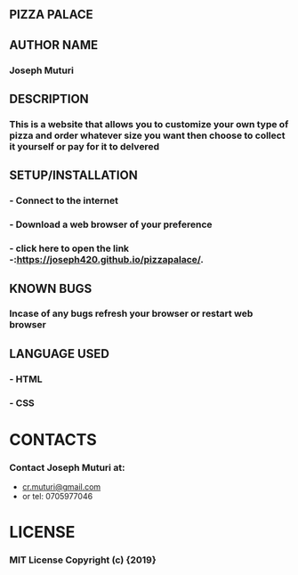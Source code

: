  ## PIZZA PALACE
 
 ## AUTHOR NAME
 ### Joseph Muturi

## DESCRIPTION
### This is a website that allows you to customize your own type of pizza and order whatever size you want then choose to collect it yourself or pay for it to delvered

## SETUP/INSTALLATION
### - Connect to the internet
### - Download a web browser of your preference
### - click here to open the link -:https://joseph420.github.io/pizzapalace/.

## KNOWN BUGS
### Incase of any bugs refresh your browser or restart web browser

## LANGUAGE USED
### - HTML
### - CSS

# CONTACTS
### Contact Joseph Muturi at:
- cr.muturi@gmail.com
- or tel: 0705977046

# LICENSE
### MIT License Copyright (c) {2019}


